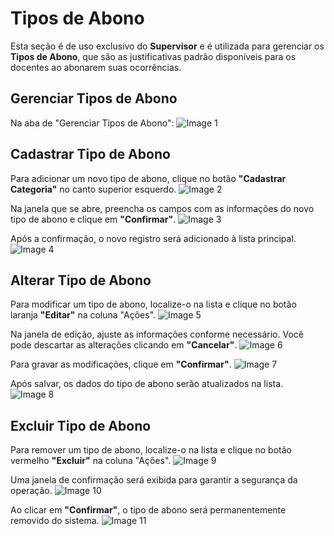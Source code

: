 # Tipos de Abono

Esta seção é de uso exclusivo do **Supervisor** e é utilizada para gerenciar os **Tipos de Abono**, que são as justificativas padrão disponíveis para os docentes ao abonarem suas ocorrências.

## Gerenciar Tipos de Abono

Na aba de "Gerenciar Tipos de Abono":
![Image 1](../img/supervisor/tipos-de-abono/1.png)

## Cadastrar Tipo de Abono

Para adicionar um novo tipo de abono, clique no botão **"Cadastrar Categoria"** no canto superior esquerdo.
![Image 2](../img/supervisor/tipos-de-abono/2.png)

Na janela que se abre, preencha os campos com as informações do novo tipo de abono e clique em **"Confirmar"**.
![Image 3](../img/supervisor/tipos-de-abono/3.png)

Após a confirmação, o novo registro será adicionado à lista principal.
![Image 4](../img/supervisor/tipos-de-abono/4.png)

## Alterar Tipo de Abono

Para modificar um tipo de abono, localize-o na lista e clique no botão laranja **"Editar"** na coluna "Ações".
![Image 5](../img/supervisor/tipos-de-abono/5.png)

Na janela de edição, ajuste as informações conforme necessário. Você pode descartar as alterações clicando em **"Cancelar"**.
![Image 6](../img/supervisor/tipos-de-abono/6.png)

Para gravar as modificações, clique em **"Confirmar"**.
![Image 7](../img/supervisor/tipos-de-abono/7.png)

Após salvar, os dados do tipo de abono serão atualizados na lista.
![Image 8](../img/supervisor/tipos-de-abono/8.png)

## Excluir Tipo de Abono

Para remover um tipo de abono, localize-o na lista e clique no botão vermelho **"Excluir"** na coluna "Ações".
![Image 9](../img/supervisor/tipos-de-abono/9.png)

Uma janela de confirmação será exibida para garantir a segurança da operação.
![Image 10](../img/supervisor/tipos-de-abono/10.png)

Ao clicar em **"Confirmar"**, o tipo de abono será permanentemente removido do sistema.
![Image 11](../img/supervisor/tipos-de-abono/11.png)

